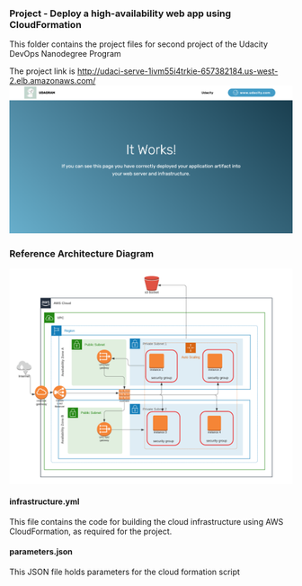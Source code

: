 ### Project - Deploy a high-availability web app using CloudFormation

This folder contains the project files for second project of the Udacity DevOps Nanodegree Program

The project link is http://udaci-serve-1ivm55i4trkie-657382184.us-west-2.elb.amazonaws.com/
![Deployed website](udacity_works.png)

### Reference Architecture Diagram

![Diagram](UdacityProject-IaaC.png)

#### infrastructure.yml

This file contains the code for building the cloud infrastructure using AWS CloudFormation, as required for the project.

#### parameters.json

This JSON file holds parameters for the cloud formation script

